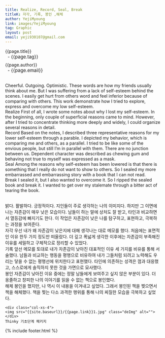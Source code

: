 ```yaml
---
title: Realize, Record, Seal, Break
titleK: 자각, 기록, 봉인 ,해체
author: YejiMyoung
link: images/YejiMyoung
tag: Graphic
layout: post
email: yeji930107@gmail.com
---	
```


<div class="container">

<div class="deDep">
{{page.title}}<br>
<p style="font-size:15px; margin:0px; padding:0px 0px 0px 8px; margin:0px 0px 8px 0px;">- {{page.tag}}</p>
{{page.author}}<br>
<p style="font-size:15px; margin:0px; padding:0px 0px 0px 8px;">- {{page.email}}</p>
</div>

<br>

<div class="det lato">

<!--영문-->

Cheerful. Outgoing. Optimistic. These words are how my friends usually think about me. But I was suffering from a lack of self-esteem behind the scenes. I easily get hurt from others word and feel inferior because of comparing with others. This work demonstrate how I tried to explore, express and overcome my low self-esteem.
<br>
Realize
First of all, I wrote some notes about why I lost my self-esteem. In the beginning, only couple of superficial reasons came to mind. However, after I tried to concentrate thinking more deeply and widely, I could organize several reasons in detail.
<br>
Record
Based on the notes, I described three representative reasons for my lower self-esteem through a parable. I depicted my behavior, which is comparing me and others, as a parallel. I tried to be like some of the envious people, but still I’m in parallel with them. There are no junction between us. Dependent character was described as chewing gum and behaving not true to myself was expressed as a mask.
<br>
Seal
Among the reasons why self-esteem has been lowered is that there is something that I really do not want to show to others. So I sealed my more embarrassed and embarrassing story with a book that I can not read.
<br>
Break
I sealed it, but I also wanted to overcome it. So I ripped the sealed book and break it. I wanted to get over my stalemate through a bitter act of tearing the book.

<!--영문-->

</div>


<div class="noto">
<!--국문-->

<br>
밝다. 활발하다. 긍정적이다. 지인들이 주로 생각하는 나의 이미지다. 하지만 그 이면에 나는 자존감이 매우 낮은 모습이다. 남들이 하는 말에 상처도 잘 받고, 타인과 비교하면서 열등감에 빠지기도 한다. 이 작업은 자존감이 낮은 나를 탐구하고, 표현하고, 극복하는 과정을 보여준다.
<br>
자각
우선 내가 왜 자존감이 낮은지에 대해 생각나는 대로 메모를 했다. 처음에는 표면적인 이유 한두 가지 정도만 떠올랐다. 더 깊고 폭넓게 생각한 이후에는 자존감이 부족해진 이유를 세밀하고 구체적으로 정리할 수 있었다.
<br>
기록
앞선 메모를 토대로 내가 자존감이 낮아진 대표적인 이유 세 가지를 비유를 통해 서술했다. 남들과 비교하는 행동을 평행으로 비유하여 내가 그들처럼 되려고 노력해도 우리는 닿을 수 없는 평행선에 위치한다고 표현했다. 타인에 의존하는 성격은 껌과 대응했고, 스스로에게 솔직하지 못한 것을 가면으로 묘사했다.
<br>
봉인
자존감이 낮아진 이유 중에는 정말 남들에게 보여주고 싶지 않은 부분이 있다. 더 옹졸하고 창피한 나의 이야기를 읽을 수 없는 책으로 봉인했다. 
<br>
해체
봉인을 했지만, 나 역시 이 내용을 이겨내고 싶었다. 그래서 봉인된 책을 찢으면서 책을 해체했다. 책을 찢는 다소 과격한 행위를 통해 나의 찌질한 모습을 극복하고 싶었다.
 

<!--국문-->

</div>

<div class="row noto">
	
	<div class="col-xs-4">
	<img src="{{site.baseurl}}/{{page.link}}1.jpg" class="deImg" alt=""></div>
	Thinky 기초단계 패키지
</div>

	

</div> 

{% include footer.html %}